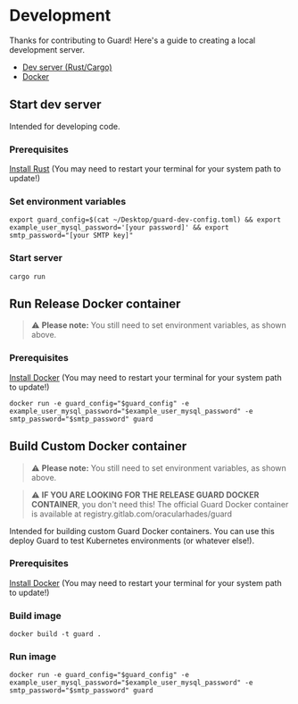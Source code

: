 Development
==============

Thanks for contributing to Guard! Here's a guide to creating a local development server.
- [Dev server (Rust/Cargo)](#start-dev-server)
- [Docker](#build-docker-container)

## Start dev server
Intended for developing code.

### Prerequisites
[Install Rust](https://www.rust-lang.org/) (You may need to restart your terminal for your system path to update!)

### Set environment variables
```
export guard_config=$(cat ~/Desktop/guard-dev-config.toml) && export example_user_mysql_password='[your password]' && export smtp_password="[your SMTP key]"
```

### Start server
```
cargo run
```

## Run Release Docker container

> ⚠️ **Please note:** You still need to set environment variables, as shown above. 

### Prerequisites
[Install Docker](https://www.docker.com/) (You may need to restart your terminal for your system path to update!)

```
docker run -e guard_config="$guard_config" -e example_user_mysql_password="$example_user_mysql_password" -e smtp_password="$smtp_password" guard
```

## Build Custom Docker container

> ⚠️ **Please note:** You still need to set environment variables, as shown above. 

> ⚠️ **IF YOU ARE LOOKING FOR THE RELEASE GUARD DOCKER CONTAINER**, you don't need this! The official Guard Docker container is available at registry.gitlab.com/oracularhades/guard

Intended for building custom Guard Docker containers. You can use this deploy Guard to test Kubernetes environments (or whatever else!).

### Prerequisites
[Install Docker](https://www.docker.com/) (You may need to restart your terminal for your system path to update!)

### Build image
```
docker build -t guard .
```

### Run image
```
docker run -e guard_config="$guard_config" -e example_user_mysql_password="$example_user_mysql_password" -e smtp_password="$smtp_password" guard
```